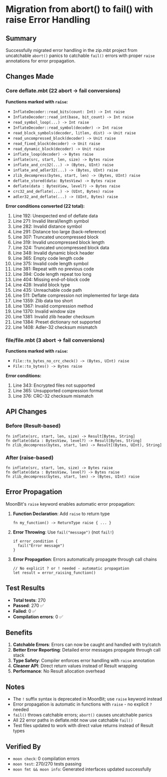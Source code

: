 # Migration from abort() to fail() with raise Error Handling

## Summary

Successfully migrated error handling in the zip.mbt project from uncatchable `abort()` panics to catchable `fail()` errors with proper `raise` annotations for error propagation.

## Changes Made

### Core deflate.mbt (22 abort → fail conversions)

**Functions marked with `raise`:**
- `InflateDecoder::read_bits(count: Int) -> Int raise`
- `InflateDecoder::read_int(base, bit_count) -> Int raise`
- `read_symbol_loop(...) -> Int raise`
- `InflateDecoder::read_symbol(decoder) -> Int raise`
- `read_block_symbols(decoder, litlen, dist) -> Unit raise`
- `read_uncompressed_block(decoder) -> Unit raise`
- `read_fixed_block(decoder) -> Unit raise`
- `read_dynamic_block(decoder) -> Unit raise`
- `inflate_loop(decoder) -> Bytes raise`
- `inflate(src, start, len, size) -> Bytes raise`
- `inflate_and_crc32(...) -> (Bytes, UInt) raise`
- `inflate_and_adler32(...) -> (Bytes, UInt) raise`
- `zlib_decompress(bytes, start, len) -> (Bytes, UInt) raise`
- `deflate_stored(data: BytesView) -> Bytes raise`
- `deflate(data : BytesView, level?) -> Bytes raise`
- `crc32_and_deflate(...) -> (UInt, Bytes) raise`
- `adler32_and_deflate(...) -> (UInt, Bytes) raise`

**Error conditions converted (22 total):**
1. Line 192: Unexpected end of deflate data
2. Line 271: Invalid literal/length symbol
3. Line 282: Invalid distance symbol
4. Line 291: Distance too large (back-reference)
5. Line 307: Truncated uncompressed block
6. Line 319: Invalid uncompressed block length
7. Line 324: Truncated uncompressed block data
8. Line 348: Invalid dynamic block header
9. Line 365: Empty code length code
10. Line 375: Invalid code length symbol
11. Line 381: Repeat with no previous code
12. Line 394: Code length repeat too long
13. Line 404: Missing end-of-block code
14. Line 428: Invalid block type
15. Line 435: Unreachable code path
16. Line 511: Deflate compression not implemented for large data
17. Line 1359: Zlib data too short
18. Line 1367: Invalid compression method
19. Line 1370: Invalid window size
20. Line 1381: Invalid zlib header checksum
21. Line 1384: Preset dictionary not supported
22. Line 1408: Adler-32 checksum mismatch

### file/file.mbt (3 abort → fail conversions)

**Functions marked with `raise`:**
- `File::to_bytes_no_crc_check() -> (Bytes, UInt) raise`
- `File::to_bytes() -> Bytes raise`

**Error conditions:**
1. Line 343: Encrypted files not supported
2. Line 365: Unsupported compression format
3. Line 376: CRC-32 checksum mismatch

## API Changes

### Before (Result-based)
```moonbit
fn inflate(src, start, len, size) -> Result[Bytes, String]
fn deflate(data : BytesView, level?) -> Result[Bytes, String]
fn zlib_decompress(bytes, start, len) -> Result[(Bytes, UInt), String]
```

### After (raise-based)
```moonbit
fn inflate(src, start, len, size) -> Bytes raise
fn deflate(data : BytesView, level?) -> Bytes raise
fn zlib_decompress(bytes, start, len) -> (Bytes, UInt) raise
```

## Error Propagation

MoonBit's `raise` keyword enables automatic error propagation:

1. **Function Declaration**: Add `raise` to return type
   ```moonbit
   fn my_function() -> ReturnType raise { ... }
   ```

2. **Error Throwing**: Use `fail("message")` (not `fail!`)
   ```moonbit
   if error_condition {
     fail("Error message")
   }
   ```

3. **Error Propagation**: Errors automatically propagate through call chains
   ```moonbit
   // No explicit ? or ! needed - automatic propagation
   let result = error_raising_function()
   ```

## Test Results

- **Total tests**: 270
- **Passed**: 270 ✅
- **Failed**: 0 ✅
- **Compilation errors**: 0 ✅

## Benefits

1. **Catchable Errors**: Errors can now be caught and handled with try/catch
2. **Better Error Reporting**: Detailed error messages propagate through call stack
3. **Type Safety**: Compiler enforces error handling with `raise` annotation
4. **Cleaner API**: Direct return values instead of Result wrapping
5. **Performance**: No Result allocation overhead

## Notes

- The `!` suffix syntax is deprecated in MoonBit; use `raise` keyword instead
- Error propagation is automatic in functions with `raise` - no explicit `?` needed
- `fail()` throws catchable errors; `abort()` causes uncatchable panics
- All 22 error paths in deflate.mbt now use catchable `fail()`
- Test files updated to work with direct value returns instead of Result types

## Verified By

- `moon check`: 0 compilation errors
- `moon test`: 270/270 tests passing
- `moon fmt && moon info`: Generated interfaces updated successfully
